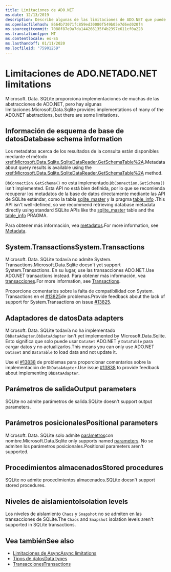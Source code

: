 ```yaml
---
title: Limitaciones de ADO.NET
ms.date: 12/13/2019
description: Describe algunas de las limitaciones de ADO.NET que puede encontrar.
ms.openlocfilehash: 8664b73071fc859ed30080f549b05e7d6ed020f4
ms.sourcegitcommit: 7088f87e9a7da144266135f4b2397e611cf0a228
ms.translationtype: MT
ms.contentlocale: es-ES
ms.lasthandoff: 01/11/2020
ms.locfileid: "75901259"
---
```

# <a name="adonet-limitations"></a><span data-ttu-id="a601f-103">Limitaciones de ADO.NET</span><span class="sxs-lookup"><span data-stu-id="a601f-103">ADO.NET limitations</span></span>

<span data-ttu-id="a601f-104">Microsoft. Data. SQLite proporciona implementaciones de muchas de las abstracciones de ADO.NET, pero hay algunas limitaciones.</span><span class="sxs-lookup"><span data-stu-id="a601f-104">Microsoft.Data.Sqlite provides implementations of many of the ADO.NET abstractions, but there are some limitations.</span></span>

## <a name="database-schema-information"></a><span data-ttu-id="a601f-105">Información de esquema de base de datos</span><span class="sxs-lookup"><span data-stu-id="a601f-105">Database schema information</span></span>

<span data-ttu-id="a601f-106">Los metadatos acerca de los resultados de la consulta están disponibles mediante el método <xref:Microsoft.Data.Sqlite.SqliteDataReader.GetSchemaTable%2A>.</span><span class="sxs-lookup"><span data-stu-id="a601f-106">Metadata about query results is available using the <xref:Microsoft.Data.Sqlite.SqliteDataReader.GetSchemaTable%2A> method.</span></span>

<span data-ttu-id="a601f-107">`DbConnection.GetSchema()` no está implementado.</span><span class="sxs-lookup"><span data-stu-id="a601f-107">`DbConnection.GetSchema()` isn't implemented.</span></span> <span data-ttu-id="a601f-108">Esta API no está bien definida, por lo que se recomienda recuperar los metadatos de la base de datos directamente mediante las API de SQLite estándar, como la tabla [sqlite_master](https://www.sqlite.org/fileformat.html#storage_of_the_sql_database_schema) y la pragma [table_info](https://www.sqlite.org/pragma.html#pragma_table_info) .</span><span class="sxs-lookup"><span data-stu-id="a601f-108">This API isn't well-defined, so we recommend retrieving database metadata directly using standard SQLite APIs like the [sqlite_master](https://www.sqlite.org/fileformat.html#storage_of_the_sql_database_schema) table and the [table_info](https://www.sqlite.org/pragma.html#pragma_table_info) PRAGMA.</span></span>

<span data-ttu-id="a601f-109">Para obtener más información, vea [metadatos](metadata.md).</span><span class="sxs-lookup"><span data-stu-id="a601f-109">For more information, see [Metadata](metadata.md).</span></span>

## <a name="systemtransactions"></a><span data-ttu-id="a601f-110">System.Transactions</span><span class="sxs-lookup"><span data-stu-id="a601f-110">System.Transactions</span></span>

<span data-ttu-id="a601f-111">Microsoft. Data. SQLite todavía no admite System. Transactions.</span><span class="sxs-lookup"><span data-stu-id="a601f-111">Microsoft.Data.Sqlite doesn't yet support System.Transactions.</span></span> <span data-ttu-id="a601f-112">En su lugar, use las transacciones ADO.NET.</span><span class="sxs-lookup"><span data-stu-id="a601f-112">Use ADO.NET transactions instead.</span></span> <span data-ttu-id="a601f-113">Para obtener más información, vea [transacciones](transactions.md).</span><span class="sxs-lookup"><span data-stu-id="a601f-113">For more information, see [Transactions](transactions.md).</span></span>

<span data-ttu-id="a601f-114">Proporcione comentarios sobre la falta de compatibilidad con System. Transactions en el [#13825](https://github.com/dotnet/efcore/issues/13825)de problemas.</span><span class="sxs-lookup"><span data-stu-id="a601f-114">Provide feedback about the lack of support for System.Transactions on issue [#13825](https://github.com/dotnet/efcore/issues/13825).</span></span>

## <a name="data-adapters"></a><span data-ttu-id="a601f-115">Adaptadores de datos</span><span class="sxs-lookup"><span data-stu-id="a601f-115">Data adapters</span></span>

<span data-ttu-id="a601f-116">Microsoft. Data. SQLite todavía no ha implementado `DbDataAdapter`.</span><span class="sxs-lookup"><span data-stu-id="a601f-116">`DbDataAdapter` isn't yet implemented by Microsoft.Data.Sqlite.</span></span> <span data-ttu-id="a601f-117">Esto significa que solo puede usar `DataSet` ADO.NET y `DataTable` para cargar datos y no actualizarlos.</span><span class="sxs-lookup"><span data-stu-id="a601f-117">This means you can only use ADO.NET `DataSet` and `DataTable` to load data and not update it.</span></span>

<span data-ttu-id="a601f-118">Use el [#13838](https://github.com/dotnet/efcore/issues/13838) de problemas para proporcionar comentarios sobre la implementación de `DbDataAdapter`.</span><span class="sxs-lookup"><span data-stu-id="a601f-118">Use issue [#13838](https://github.com/dotnet/efcore/issues/13838) to provide feedback about implementing `DbDataAdapter`.</span></span>

## <a name="output-parameters"></a><span data-ttu-id="a601f-119">Parámetros de salida</span><span class="sxs-lookup"><span data-stu-id="a601f-119">Output parameters</span></span>

<span data-ttu-id="a601f-120">SQLite no admite parámetros de salida.</span><span class="sxs-lookup"><span data-stu-id="a601f-120">SQLite doesn't support output parameters.</span></span>

## <a name="positional-parameters"></a><span data-ttu-id="a601f-121">Parámetros posicionales</span><span class="sxs-lookup"><span data-stu-id="a601f-121">Positional parameters</span></span>

<span data-ttu-id="a601f-122">Microsoft. Data. SQLite solo admite [parámetros](parameters.md)con nombre.</span><span class="sxs-lookup"><span data-stu-id="a601f-122">Microsoft.Data.Sqlite only supports named [parameters](parameters.md).</span></span> <span data-ttu-id="a601f-123">No se admiten los parámetros posicionales.</span><span class="sxs-lookup"><span data-stu-id="a601f-123">Positional parameters aren't supported.</span></span>

## <a name="stored-procedures"></a><span data-ttu-id="a601f-124">Procedimientos almacenados</span><span class="sxs-lookup"><span data-stu-id="a601f-124">Stored procedures</span></span>

<span data-ttu-id="a601f-125">SQLite no admite procedimientos almacenados.</span><span class="sxs-lookup"><span data-stu-id="a601f-125">SQLite doesn't support stored procedures.</span></span>

## <a name="isolation-levels"></a><span data-ttu-id="a601f-126">Niveles de aislamiento</span><span class="sxs-lookup"><span data-stu-id="a601f-126">Isolation levels</span></span>

<span data-ttu-id="a601f-127">Los niveles de aislamiento `Chaos` y `Snapshot` no se admiten en las transacciones de SQLite.</span><span class="sxs-lookup"><span data-stu-id="a601f-127">The `Chaos` and `Snapshot` isolation levels aren't supported in SQLite transactions.</span></span>

## <a name="see-also"></a><span data-ttu-id="a601f-128">Vea también</span><span class="sxs-lookup"><span data-stu-id="a601f-128">See also</span></span>

* [<span data-ttu-id="a601f-129">Limitaciones de Async</span><span class="sxs-lookup"><span data-stu-id="a601f-129">Async limitations</span></span>](async.md)
* [<span data-ttu-id="a601f-130">Tipos de datos</span><span class="sxs-lookup"><span data-stu-id="a601f-130">Data types</span></span>](types.md)
* [<span data-ttu-id="a601f-131">Transacciones</span><span class="sxs-lookup"><span data-stu-id="a601f-131">Transactions</span></span>](transactions.md)
